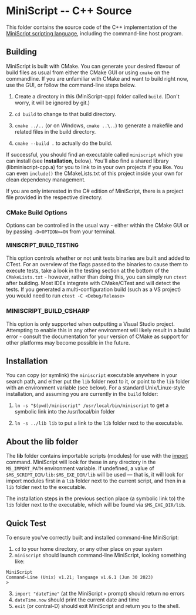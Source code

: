# MiniScript -- C++ Source

This folder contains the source code of the C++ implementation of the [MiniScript scripting language](http://miniscript.org), including the command-line host program.

## Building

MiniScript is built with CMake. You can generate your desired flavour of build files as usual from either the CMake GUI or using `cmake` on the commandline. If you are unfamiliar with CMake and want to build right now, use the GUI, or follow the command-line steps below.

1. Create a directory in this (MiniScript-cpp) folder called `build`.  (Don't worry, it will be ignored by git.)

2. `cd build` to change to that build directory.

3. `cmake ../..` (or on Windows, `cmake ..\..`) to generate a makefile and related files in the build directory.

4. `cmake --build .` to actually do the build.

If successful, you should find an executable called `miniscript` which you can install (see **Installation**, below).  You'll also find a shared library (libminiscript-cpp.a) for you to link to in your own projects if you like.  You can even `include()` the CMakeLists.txt of this project inside your own for clean dependency management.

If you are only interested in the C# edition of MiniScript, there is a project file provided in the respective directory.

### CMake Build Options

Options can be controlled in the usual way - either within the CMake GUI or by passing `-D<OPTION>=ON` from your terminal.

#### MINISCRIPT_BUILD_TESTING

This option controls whether or not unit tests binaries are built and added to CTest. For an overview of the flags passed to the binaries to cause them to execute tests, take a look in the testing section at the bottom of the `CMakeLists.txt` - however, rather than doing this, you can simply run `ctest` after building. Most IDEs integrate with CMake/CTest and will detect the tests. If you generated a multi-configuration build (such as a VS project) you would need to run `ctest -C <Debug/Release>`

### MINISCRIPT_BUILD_CSHARP

This option is only supported when outputting a Visual Studio project. Attempting to enable this in any other environment will likely result in a build error - consult the documentation for your version of CMake as support for other platforms may become possible in the future.


## Installation

You can copy (or symlink) the `miniscript` executable anywhere in your search path, and either put the `lib` folder next to it, or point to the `lib` folder with an environment variable (see below).  For a standard Unix/Linux-style installation, and assuming you are currently in the `build` folder:

1. `ln -s "$(pwd)/miniscript" /usr/local/bin/miniscript` to get a symbolic link into the /usr/local/bin folder

2. `ln -s ../lib lib` to put a link to the `lib` folder next to the executable.


## About the lib folder

The **lib** folder contains importable scripts (modules) for use with the [import](https://miniscript.org/wiki/Import) command.  MiniScript will look for these in any directory in the `MS_IMPORT_PATH` environment variable.  If undefined, a value of `$MS_SCRIPT_DIR/lib:$MS_EXE_DIR/lib` will be used — that is, it will look for import modules first in a `lib` folder next to the current script, and then in a `lib` folder next to the executable.

The installation steps in the previous section place (a symbolic link to) the `lib` folder next to the executable, which will be found via `$MS_EXE_DIR/lib`.


## Quick Test

To ensure you've correctly built and installed command-line MiniScript:

1. `cd` to your home directory, or any other place on your system
2. `miniscript` should launch command-line MiniScript, looking something like:
```
MiniScript 
Command-Line (Unix) v1.21; language v1.6.1 (Jun 30 2023)
> 
```
3. `import "dateTime"` (at the MiniScript `>` prompt) should return no errors
4. `dateTime.now` should print the current date and time
5. `exit` (or contral-D) should exit MiniScript and return you to the shell.


